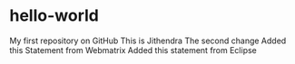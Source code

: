 # hello-world
My first repository on GitHub
This is Jithendra
The second change
Added this Statement from Webmatrix
Added this statement from Eclipse